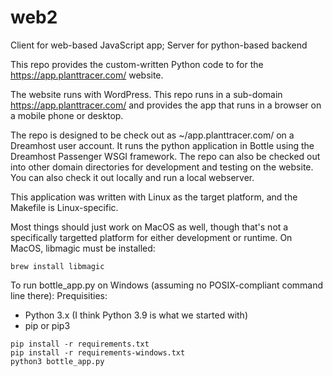 # web2
Client for web-based JavaScript app; Server for python-based backend

This repo provides the custom-written Python code to for the https://app.planttracer.com/ website.

The website runs with WordPress. This repo runs in a sub-domain https://app.planttracer.com/ and provides the app that runs in a browser on a mobile phone or desktop.

The repo is designed to be check out as ~/app.planttracer.com/ on a Dreamhost user account. It runs the python application in Bottle using the Dreamhost Passenger WSGI framework. The repo can also be checked out into other domain directories for development and testing on the website. You can also check it out locally and run a local webserver.

This application was written with Linux as the target platform, and the Makefile is Linux-specific. 

Most things should just work on MacOS as well, though that's not a specifically targetted platform for either development or runtime. On MacOS, libmagic must be installed:
```
brew install libmagic
```

To run bottle_app.py on Windows (assuming no POSIX-compliant command line there):
Prequisities:
- Python 3.x (I think Python 3.9 is what we started with)
- pip or pip3
```
pip install -r requirements.txt
pip install -r requirements-windows.txt
python3 bottle_app.py
```
